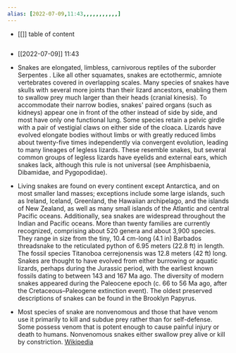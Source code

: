 ```yaml
---
alias: [2022-07-09,11:43,,,,,,,,,,,]
---
```

- [[]]
table of content
```toc
```

- [[2022-07-09]] 11:43
- Snakes are elongated, limbless, carnivorous reptiles of the suborder Serpentes . Like all other squamates, snakes are ectothermic, amniote vertebrates covered in overlapping scales. Many species of snakes have skulls with several more joints than their lizard ancestors, enabling them to swallow prey much larger than their heads (cranial kinesis). To accommodate their narrow bodies, snakes' paired organs (such as kidneys) appear one in front of the other instead of side by side, and most have only one functional lung. Some species retain a pelvic girdle with a pair of vestigial claws on either side of the cloaca. Lizards have evolved elongate bodies without limbs or with greatly reduced limbs about twenty-five times independently via convergent evolution, leading to many lineages of legless lizards. These resemble snakes, but several common groups of legless lizards have eyelids and external ears, which snakes lack, although this rule is not universal (see Amphisbaenia, Dibamidae, and Pygopodidae).

- Living snakes are found on every continent except Antarctica, and on most smaller land masses; exceptions include some large islands, such as Ireland, Iceland, Greenland, the Hawaiian archipelago, and the islands of New Zealand, as well as many small islands of the Atlantic and central Pacific oceans. Additionally, sea snakes are widespread throughout the Indian and Pacific oceans. More than twenty families are currently recognized, comprising about 520 genera and about 3,900 species. They range in size from the tiny, 10.4 cm-long (4.1 in) Barbados threadsnake to the reticulated python of 6.95 meters (22.8 ft) in length. The fossil species Titanoboa cerrejonensis was 12.8 meters (42 ft) long. Snakes are thought to have evolved from either burrowing or aquatic lizards, perhaps during the Jurassic period, with the earliest known fossils dating to between 143 and 167 Ma ago. The diversity of modern snakes appeared during the Paleocene epoch (c. 66 to 56 Ma ago, after the Cretaceous–Paleogene extinction event). The oldest preserved descriptions of snakes can be found in the Brooklyn Papyrus.

- Most species of snake are nonvenomous and those that have venom use it primarily to kill and subdue prey rather than for self-defense. Some possess venom that is potent enough to cause painful injury or death to humans. Nonvenomous snakes either swallow prey alive or kill by constriction.
[Wikipedia](https://en.wikipedia.org/wiki/Snake)